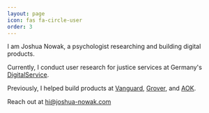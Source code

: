 ```yaml
---
layout: page
icon: fas fa-circle-user
order: 3
---
```


I am Joshua Nowak, a psychologist researching and building digital products.

Currently, I conduct user research for justice services at Germany's [DigitalService](https://digitalservice.bund.de/). 

Previously, I helped build products at [Vanguard](https://www.de.vanguard/), [Grover](https://www.grover.com/), and [AOK](https://www.aok.de/pk/plus/).

Reach out at [hi@joshua-nowak.com](mailto:hi@joshua-nowak.com)